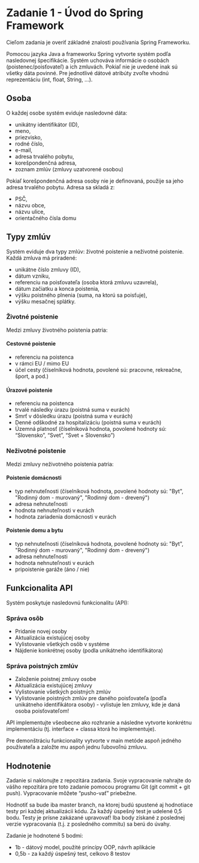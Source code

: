 # Zadanie 1 - Úvod do Spring Framework
Cieľom zadania je overiť základné znalosti používania Spring Frameworku.

Pomocou jazyka Java a frameworku Spring vytvorte systém podľa nasledovnej špecifikácie. 
Systém uchováva informácie o osobách (poistenec/poisťovateľ) a ich zmluvách. 
Pokiaľ nie je uvedené inak sú všetky dáta povinné. Pre jednotlivé dátové atribúty zvoľte vhodnú reprezentáciu (int, float, String, ...).

## Osoba
O každej osobe systém eviduje nasledovné dáta: 
 - unikátny identifikátor (ID), 
 - meno, 
 - priezvisko, 
 - rodné číslo, 
 - e-mail,
 - adresa trvalého pobytu, 
 - korešpondenčná adresa, 
 - zoznam zmlúv (zmluvy uzatvorené osobou)

Pokiaľ korešpondenčná adresa osoby nie je definovaná, použije sa jeho adresa trvalého pobytu. Adresa sa skladá z: 
 - PSČ, 
 - názvu obce, 
 - názvu ulice, 
 - orientačného čísla domu

## Typy zmlúv
Systém eviduje dva typy zmlúv: životné poistenie a neživotné poistenie. Každá zmluva má priradené: 
 - unikátne číslo zmluvy (ID), 
 - dátum vzniku,
 - referenciu na poisťovateľa (osoba ktorá zmluvu uzavrela),
 - dátum začiatku a konca poistenia,
 - výšku poistného plnenia (suma, na ktorú sa poisťuje),
 - výšku mesačnej splátky. 

### Životné poistenie
Medzi zmluvy životného poistenia patria:

#### Cestovné poistenie
 - referenciu na poistenca
 - v rámci EU / mimo EU
 - účel cesty (číselníková hodnota, povolené sú: pracovne, rekreačne, šport, a pod.)

#### Úrazové poistenie
 - referenciu na poistenca
 - trvalé následky úrazu	(poistná suma v eurách)
 - Smrť v dôsledku úrazu (poistná suma v eurách)
 - Denné odškodné za hospitalizáciu (poistná suma v eurách)
 - Územná platnosť (číselníková hodnota, povolené hodnoty sú: “Slovensko”, “Svet”, “Svet + Slovensko”)

### Neživotné poistenie
Medzi zmluvy neživotného poistenia patria:

#### Poistenie domácnosti 
 - typ nehnuteľnosti (číselníková hodnota, povolené hodnoty sú: "Byt", "Rodinný dom - murovaný", "Rodinný dom - drevený")
 - adresa nehnuteľnosti
 - hodnota nehnuteľnosti v eurách 
 - hodnota zariadenia domácnosti v eurách 

#### Poistenie domu a bytu
 - typ nehnuteľnosti (číselníková hodnota, povolené hodnoty sú: "Byt", "Rodinný dom - murovaný", "Rodinný dom - drevený")
 - adresa nehnuteľnosti
 - hodnota nehnuteľnosti v eurách 
 - pripoistenie garáže (áno / nie)

## Funkcionalita API
Systém poskytuje nasledovnú funkcionalitu (API):

### Správa osôb
 - Pridanie novej osoby
 - Aktualizácia existujúcej osoby
 - Vylistovanie všetkých osôb v systéme
 - Nájdenie konkrétnej osoby (podla unikátneho identifikátora)

### Správa poistných zmlúv
 - Založenie poistnej zmluvy osobe
 - Aktualizácia existujúcej zmluvy
 - Vylistovanie všetkých poistných zmlúv
 - Vylistovanie poistných zmlúv pre daného poisťovateľa (podľa unikátneho identifikátora osoby) - vylistuje len zmluvy, kde je daná osoba poisťovateľom!

API implementujte všeobecne ako rozhranie a následne vytvorte konkrétnu implementáciu (tj. interface + classa ktorá ho implementuje). 

Pre demonštráciu funkcionality vytvorte v main metóde aspoň jedného používateľa a založte mu aspoň jednu ľubovoľnú zmluvu.

## Hodnotenie
Zadanie si naklonujte z repozitára zadania. Svoje vypracovanie nahrajte do vášho repozitára pre toto zadanie pomocou programu Git (git commit + git push). Vypracovanie môžete “pusho-vať” priebežne. 

Hodnotiť sa bude iba master branch, na ktorej budú spustené aj hodnotiace testy pri každej aktualizácii kódu. Za každý úspešný test je udelené 0,5 bodu. Testy je prísne zakázané upravovať! Iba body získané z poslednej verzie vypracovania (t.j. z posledného commitu) sa berú do úvahy. 

Zadanie je hodnotené 5 bodmi:
 - 1b - dátový model, použité princípy OOP, návrh aplikácie
 - 0,5b - za každý úspešný test, celkovo 8 testov
